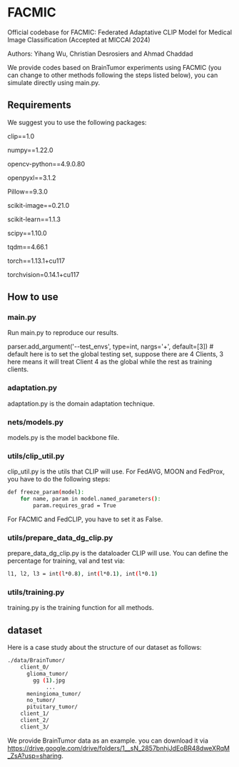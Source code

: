 # FACMIC
Official codebase for FACMIC: Federated Adaptative CLIP Model for Medical Image Classification (Accepted at MICCAI 2024)

Authors: Yihang Wu, Christian Desrosiers and Ahmad Chaddad

We provide codes based on BrainTumor experiments using FACMIC (you can change to other methods following the steps listed below), you can simulate directly using main.py.

## Requirements

We suggest you to use the following packages:

clip==1.0

numpy==1.22.0

opencv-python==4.9.0.80

openpyxl==3.1.2

Pillow==9.3.0

scikit-image==0.21.0

scikit-learn==1.1.3

scipy==1.10.0

tqdm==4.66.1

torch==1.13.1+cu117

torchvision=0.14.1+cu117

## How to use

### main.py 

Run main.py to reproduce our results.

parser.add_argument('--test_envs', type=int, nargs='+', default=[3]) # default here is to set the global testing set, suppose there are 4 Clients, 3 here means it will treat Client 4 as the global while the rest as training clients.

### adaptation.py

adaptation.py is the domain adaptation technique.

### nets/models.py

models.py is the model backbone file.

### utils/clip_util.py

clip_util.py is the utils that CLIP will use. For FedAVG, MOON and FedProx, you have to do the following steps:
```sh
def freeze_param(model):
    for name, param in model.named_parameters():
        param.requires_grad = True
```
For FACMIC and FedCLIP, you have to set it as False.

### utils/prepare_data_dg_clip.py

prepare_data_dg_clip.py is the dataloader CLIP will use. You can define the percentage for training, val and test via:
```sh
l1, l2, l3 = int(l*0.8), int(l*0.1), int(l*0.1)
```

### utils/training.py

training.py is the training function for all methods.

## dataset

Here is a case study about the structure of our dataset as follows:

```sh
./data/BrainTumor/
    client_0/
      glioma_tumor/
        gg (1).jpg
            ...
      meningioma_tumor/
      no_tumor/
      pituitary_tumor/
    client_1/
    client_2/
    client_3/
```
We provide BrainTumor data as an example. you can download it via https://drive.google.com/drive/folders/1__sN_2857bnhjJdEoBR48dweXRqM_ZsA?usp=sharing.
